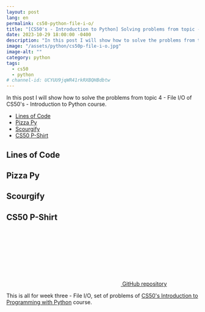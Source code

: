 ```yaml
---
layout: post
lang: en
permalink: cs50-python-file-i-o/
title: "[CS50's - Introduction to Python] Solving problems from topic - File I/O"
date: 2023-10-29 18:00:00 -0400
description: "In this post I will show how to solve the problems from topic 4 - File I/O of CS50's - Introduction to Python."
image: "/assets/python/cs50p-file-i-o.jpg"
image-alt: ""
category: python
tags:
  - cs50
  - python
# channel-id: UCYUU9jqWR41rkRXBQHBdbtw
---
```


In this post I will show how to solve the problems from topic 4 - File I/O of CS50's - Introduction to Python course.

<ul class="topics">
<li><a href="#lines-of-code">Lines of Code</a></li>
<li><a href="#pizza_py">Pizza Py</a></li>
<li><a href="#scourgify">Scourgify</a></li>
<li><a href="#cs50-p-shirt">CS50 P-Shirt</a></li>
</ul>

<h2 id="lines-of-code">Lines of Code</h2>
<h2 id="pizza_py">Pizza Py</h2>
<h2 id="scourgify">Scourgify</h2>
<h2 id="cs50-p-shirt">CS50 P-Shirt</h2>

<a href="https://github.com/kelwynOliveira/CS50_Python/blob/main/04-exceptions/outdated/outdated.py" target="_blank">
    <svg class="svg-icon">
      <use xlink:href="{{ '/assets/svg/minima-social-icons.svg#github' | relative_url }}"></use>
    </svg>
    <span class="username">GitHub repository</span>
</a>

This is all for week three - File I/O, set of problems of <a href="https://www.edx.org/learn/python/harvard-university-cs50-s-introduction-to-programming-with-python?webview=false&campaign=CS50%27s+Introduction+to+Programming+with+Python&source=edx&product_category=course&placement_url=https%3A%2F%2Fwww.edx.org%2Fcs50" target="_blank">CS50's Introduction to Programming with Python</a> course.
